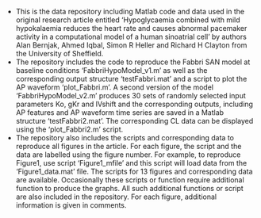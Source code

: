- This is the data repository including Matlab code and data used in the original research article entitled ‘Hypoglycaemia combined with mild hypokalaemia reduces the heart rate and causes abnormal pacemaker activity in a computational model of a human sinoatrial cell’ by authors Alan Bernjak, Ahmed Iqbal, Simon R Heller and Richard H Clayton from the University of Sheffield.
- The repository includes the code to reproduce the Fabbri SAN model at baseline conditions ‘FabbriHypoModel_v1.m’ as well as the corresponding output structure ‘testFabbri.mat’ and a script to plot the AP waveform ‘plot_Fabbri.m’. A second version of the model ‘FabbriHypoModel_v2.m’ produces 30 sets of randomly selected input parameters Ko, gKr and IVshift and the corresponding outputs, including AP features and AP waveform time series are saved in a Matlab structure ‘testFabbri2.mat’. The corresponding CL data can be displayed using the ‘plot_Fabbri2.m’ script.
- The repository also includes the scripts and corresponding data to reproduce all figures in the article. For each figure, the script and the data are labelled using the figure number. For example, to reproduce Figure1, use script ‘Figure1_mfile’ and this script will load data from the ‘Figure1_data.mat’ file. The scripts for 13 figures and corresponding data are available. Occasionally these scripts or function require additional function to produce the graphs. All such additional functions or script are also included in the repository. For each figure, additional information is given in comments.


<!---
AlanBernjak/AlanBernjak is a ✨ special ✨ repository because its `README.md` (this file) appears on your GitHub profile.
You can click the Preview link to take a look at your changes.
--->
